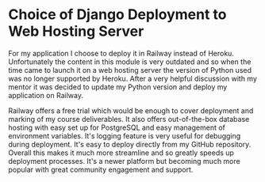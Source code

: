 # Choice of Django Deployment to Web Hosting Server

For my application I choose to deploy it in Railway instead of Heroku.  Unfortunately the content in this module is very outdated and so when the time came to launch it on a web hosting server the version of Python used was no longer supported by Heroku.  After a very helpful discussion with my mentor it was decided to update my Python version and deploy my application on Railway.  

Railway offers a free trial which would be enough to cover deployment and marking of my course deliverables.  It also offers out-of-the-box database hosting with easy set up for PostgreSQL and easy management of environment variables.  It's logging feature is very useful for debugging during deployment.  It's easy to deploy directly from my GitHub repository.  Overall this makes it much more streamline and so greatly speeds up deployment processes.  It's a newer platform but becoming much more popular with great community engagement and support. 